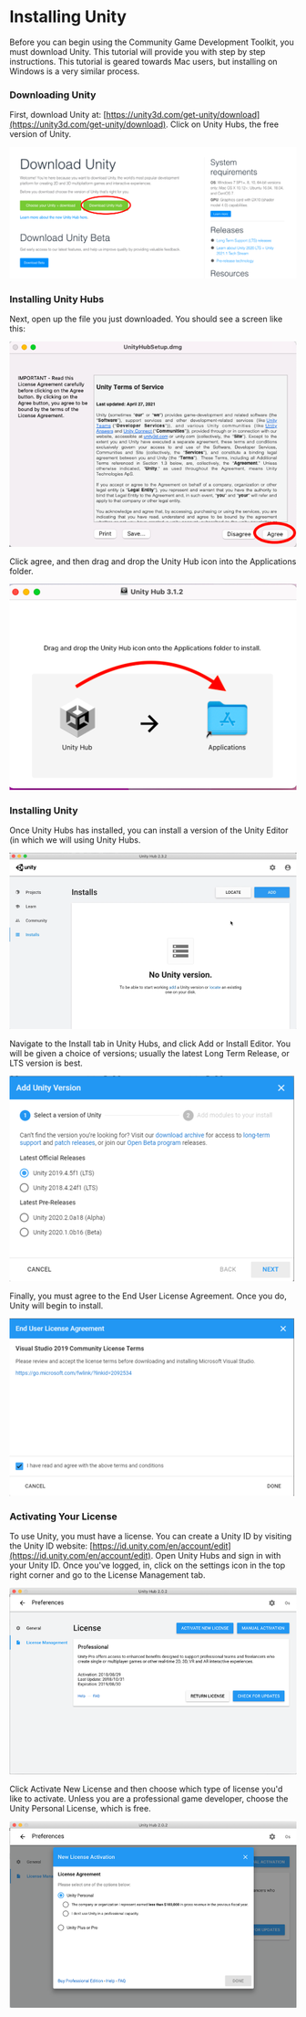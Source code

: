 # Installing Unity
Before you can begin using the Community Game Development Toolkit, you must download Unity. This tutorial will provide you with step by step instructions. This tutorial is geared towards Mac users, but installing on Windows is a very similar process.

### Downloading Unity

First, download Unity at: [https://unity3d.com/get-unity/download](https://unity3d.com/get-unity/download). Click on Unity Hubs, the free version of Unity.

![download unity](images/DownloadUnity1.png)



### Installing Unity Hubs

Next, open up the file you just downloaded. You should see a screen like this:

![download unity](images/DownloadUnity2.png)

Click agree, and then drag and drop the Unity Hub icon into the Applications folder.

![download unity](images/DownloadUnity3.png)

### Installing Unity

Once Unity Hubs has installed, you can install a version of the Unity Editor (in which we will using Unity Hubs.

![download unity](images/DownloadUnity4.png)

Navigate to the Install tab in Unity Hubs, and click Add or Install Editor. You will be given a choice of versions; usually the latest Long Term Release, or LTS version is best.

![download unity](images/DownloadUnity5.png)

Finally, you must agree to the End User License Agreement. Once you do, Unity will begin to install. 

![download unity](images/DownloadUnity6.png)

### Activating Your License

To use Unity, you must have a license. You can create a Unity ID by visiting the Unity ID website: [https://id.unity.com/en/account/edit](https://id.unity.com/en/account/edit). Open Unity Hubs and sign in with your Unity ID.  Once you've logged, in, click on the settings icon in the top right corner and go to the License Management tab.

![download unity](images/DownloadUnity7.png)

Click Activate New License and then choose which type of license you'd like to activate. Unless you are a professional game developer, choose the Unity Personal License, which is free.


![download unity](images/DownloadUnity8.png)





